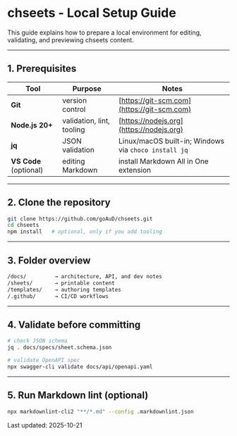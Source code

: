 # chseets - Local Setup Guide

This guide explains how to prepare a local environment for editing, validating,
and previewing chseets content.

---

## 1. Prerequisites

| Tool | Purpose | Notes |
|------|----------|--------|
| **Git** | version control | [https://git-scm.com](https://git-scm.com) |
| **Node.js 20+** | validation, lint, tooling | [https://nodejs.org](https://nodejs.org) |
| **jq** | JSON validation | Linux/macOS built-in; Windows via `choco install jq` |
| **VS Code** (optional) | editing Markdown | install Markdown All in One extension |

---

## 2. Clone the repository

```bash
git clone https://github.com/goAuD/chseets.git
cd chseets
npm install   # optional, only if you add tooling
```

---

## 3. Folder overview

```bash
/docs/         → architecture, API, and dev notes  
/sheets/       → printable content  
/templates/    → authoring templates  
/.github/      → CI/CD workflows  
```

---

## 4. Validate before committing

```bash
# check JSON schema
jq . docs/specs/sheet.schema.json

# validate OpenAPI spec
npx swagger-cli validate docs/api/openapi.yaml
```

---

## 5. Run Markdown lint (optional)

```bash
npx markdownlint-cli2 "**/*.md" --config .markdownlint.json
```

Last updated: 2025-10-21
